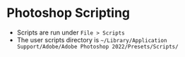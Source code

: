 # Photoshop Scripting

- Scripts are run under `File > Scripts`
- The user scripts directory is `~/Library/Application Support/Adobe/Adobe Photoshop 2022/Presets/Scripts/`
